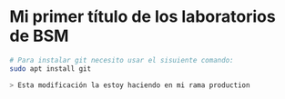 # Mi primer título de los laboratorios de BSM

```bash
# Para instalar git necesito usar el sisuiente comando:
sudo apt install git

> Esta modificación la estoy haciendo en mi rama production